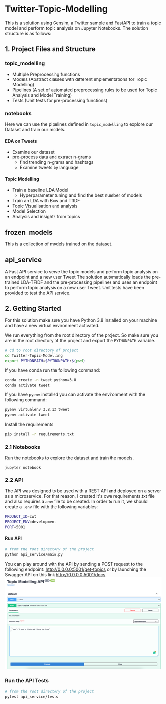 # Twitter-Topic-Modelling
This is a solution using Gensim, a Twitter sample and FastAPI to train a topic model and perform topic analysis on Jupyter Notebooks.
The solution structure is as follows:

## 1. Project Files and Structure
### topic_modelling
  * Multiple Preprocessing functions
  * Models (Abstract classes with different implementations for Topic Modelling)
  * Pipelines (A set of automated preprocessing rules to be used for Topic Analysis and Model Training)
  * Tests (Unit tests for pre-processing functions)

### notebooks
Here we can use the pipelines defined in `topic_modelling` to explore our Dataset and train our models.

#### EDA on Tweets
* Examine our dataset
* pre-process data and extract n-grams
  * find trending n-grams and hashtags
  * Examine tweets by language
#### Topic Modelling
* Train a baseline LDA Model
  * Hyperparameter tuning and find the best number of models
* Train an LDA with Bow and TfIDF
* Topic Visualisation and analysis
* Model Selection
* Analysis and insights from topics

## frozen_models
This is a collection of models trained on the dataset.

## api_service
A Fast API service to serve the topic models and perform topic analysis on an endpoint and a new user Tweet
The solution automatically loads the pre-trained LDA-TFIDF and the pre-processing pipelines and uses an endpoint to perform topic analysis on a new user Tweet.
Unit tests have been provided to test the API service.


## 2. Getting Started
For this solution make sure you have Python 3.8 installed on your machine and have a new virtual environment activated.

We run everything from the root directory of the project. So make sure you are in the root directory of the project and export the `PYTHONPATH` variable.
```bash
# cd to root directory of project
cd Twitter-Topic-Modelling
export PYTHONPATH=$PYTHONPATH:$(pwd)
```

If you have conda run the following command:
```bash
conda create -n tweet python=3.8
conda activate tweet
```

If you have `pyenv` installed you can activate the environment with the following command:
```bash
pyenv virtualenv 3.8.12 tweet
pyenv activate tweet
````

Install the requirements
```bash
pip install -r requirements.txt
```
### 2.1 Notebooks
Run the notebooks to explore the dataset and train the models.
```bash
jupyter notebook
```

### 2.2 API
The API was designed to be used with a REST API and deployed on a server as a microservice. For that reason, I created it's own requirements.txt file and also requires a`.env` file to be created.
In order to run it, we should create a `.env` file with the following variables:
```bash
PROJECT_ID=cwt
PROJECT_ENV=development
PORT=5001
```

#### Run API
```bash
# from the root directory of the project
python api_service/main.py  
```

You can play around with the API by sending a POST request to the following endpoint: http://0.0.0.0:5001/get-topics
or
by launching the Swagger API on this link http://0.0.0.0:5001/docs
![Swagger Image](https://github.com/lok63/Twitter-Topic-Modelling/blob/master/swagger.png)


### Run the API Tests
```bash
# from the root directory of the project
pytest api_service/tests  
```

